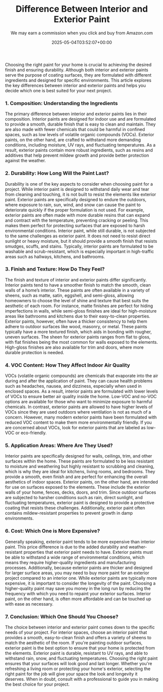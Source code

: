 ﻿---
author: We may earn a commission when you click and buy from Amazon.com
layout: post
title: Difference Between Interior and Exterior Paint
date: '2025-05-04T03:52:07+00:00'
categories:
- Guide
tags: []
slug: /difference-between-interior-and-exterior-paint/
lastmod: 2025-05-07T12:21:26+03:00
---

Choosing the right paint for your home is crucial to achieving the desired finish and ensuring durability. Although both interior and exterior paints serve the purpose of coating surfaces, they are formulated with different ingredients and designed for specific environments. This article explores the key differences between interior and exterior paints and helps you decide which one is best suited for your next project.
### 1. Composition: Understanding the Ingredients
The primary difference between interior and exterior paints lies in their composition. Interior paints are designed for indoor use and are formulated to provide a smooth, durable finish that is easy to clean and maintain. They are also made with fewer chemicals that could be harmful in confined spaces, such as low levels of volatile organic compounds (VOCs). Exterior paints, on the other hand, are crafted to withstand more demanding conditions, including moisture, UV rays, and fluctuating temperatures. As a result, exterior paints contain more robust ingredients, such as resins and additives that help prevent mildew growth and provide better protection against the weather.
### 2. Durability: How Long Will the Paint Last?
Durability is one of the key aspects to consider when choosing paint for a project. While interior paint is designed to withstand daily wear and tear from cleaning and touching, it is not built to resist the elements like exterior paint. Exterior paints are specifically designed to endure the outdoors, where exposure to rain, sun, wind, and snow can cause the paint to deteriorate quickly if the proper formulation is not used. For example, exterior paints are often made with more durable resins that can expand and contract with the temperature, preventing cracking or peeling. This makes them perfect for protecting surfaces that are exposed to harsh environmental conditions.
Interior paint, while still durable, is not subjected to the same challenges as exterior paint. It does not need to resist direct sunlight or heavy moisture, but it should provide a smooth finish that resists smudges, scuffs, and stains. Typically, interior paints are formulated to be washable and scrub-resistant, which is especially important in high-traffic areas such as hallways, kitchens, and bathrooms.
### 3. Finish and Texture: How Do They Feel?
The finish and texture of interior and exterior paints differ significantly. Interior paints tend to have a smoother finish to match the smooth, clean walls of a home’s interior. These paints are often available in a variety of sheens, such as matte, satin, eggshell, and semi-gloss, allowing homeowners to choose the level of shine and texture that best suits the aesthetic of each room. For instance, matte finishes are perfect for hiding imperfections in walls, while semi-gloss finishes are ideal for high-moisture areas like bathrooms and kitchens due to their easy-to-clean properties.
Exterior paints, however, often have a thicker consistency to help them adhere to outdoor surfaces like wood, masonry, or metal. These paints typically have a more textured finish, which aids in bonding with rougher, uneven surfaces. The sheen for exterior paints ranges from flat to gloss, with flat finishes being the most common for walls exposed to the elements. High-gloss finishes are also available for trim and doors, where more durable protection is needed.
### 4. VOC Content: How They Affect Indoor Air Quality
VOCs (volatile organic compounds) are chemicals that evaporate into the air during and after the application of paint. They can cause health problems such as headaches, nausea, and dizziness, especially when used in enclosed spaces. As a result, interior paints are formulated with lower levels of VOCs to ensure better air quality inside the home. Low-VOC and no-VOC options are available for those who want to minimize exposure to harmful chemicals.
In contrast, exterior paints are allowed to have higher levels of VOCs since they are used outdoors where ventilation is not as much of a concern. However, many modern exterior paints have been formulated with reduced VOC content to make them more environmentally friendly. If you are concerned about VOCs, look for exterior paints that are labeled as low-VOC or eco-friendly.
### 5. Application Areas: Where Are They Used?
Interior paints are specifically designed for walls, ceilings, trim, and other surfaces within the home. These paints are formulated to be less resistant to moisture and weathering but highly resistant to scrubbing and cleaning, which is why they are ideal for kitchens, living rooms, and bedrooms. They provide a smooth, even finish and are perfect for enhancing the overall aesthetics of indoor spaces.
Exterior paints, on the other hand, are intended for use on surfaces exposed to the elements. These include the exterior walls of your home, fences, decks, doors, and trim. Since outdoor surfaces are subjected to harsher conditions such as rain, direct sunlight, and fluctuating temperatures, exterior paint is designed to provide a protective coating that resists these challenges. Additionally, exterior paint often contains mildew-resistant properties to prevent growth in damp environments.
### 6. Cost: Which One is More Expensive?
Generally speaking, exterior paint tends to be more expensive than interior paint. This price difference is due to the added durability and weather-resistant properties that exterior paint needs to have. Exterior paints must be able to withstand a wide range of environmental conditions, which means they require higher-quality ingredients and manufacturing processes. Additionally, because exterior paints are thicker and designed for larger surface areas, you may need to buy more paint for an exterior project compared to an interior one.
While exterior paints are typically more expensive, it is important to consider the longevity of the paint. Choosing a higher-quality paint may save you money in the long run by reducing the frequency with which you need to repaint your exterior surfaces. Interior paint, on the other hand, is often more affordable and can be touched up with ease as necessary.
### 7. Conclusion: Which One Should You Choose?
The choice between interior and exterior paint comes down to the specific needs of your project. For interior spaces, choose an interior paint that provides a smooth, easy-to-clean finish and offers a variety of sheens to match the aesthetic of the room. If you're painting outdoor surfaces, exterior paint is the best option to ensure that your home is protected from the elements. Exterior paint is durable, resistant to UV rays, and able to withstand rain, snow, and fluctuating temperatures.
Choosing the right paint ensures that your surfaces will look good and last longer. Whether you're refreshing a living room or protecting your home's exterior, selecting the right paint for the job will give your space the look and longevity it deserves. When in doubt, consult with a professional to guide you in making the best choice for your project.
